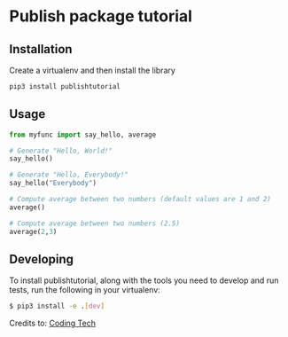 # Publish package tutorial

## Installation
Create a virtualenv and then install the library
```bash
pip3 install publishtutorial
```

## Usage
```python
from myfunc import say_hello, average

# Generate "Hello, World!"
say_hello()

# Generate "Hello, Everybody!"
say_hello("Everybody")

# Compute average between two numbers (default values are 1 and 2)
average()

# Compute average between two numbers (2.5)
average(2,3)
```

## Developing
To install publishtutorial,
 along with the tools you need to develop and run tests,
 run the following in your virtualenv:
```bash
$ pip3 install -e .[dev]
```


Credits to: [Coding Tech](https://www.youtube.com/watch?v=GIF3LaRqgXo&t=3s)